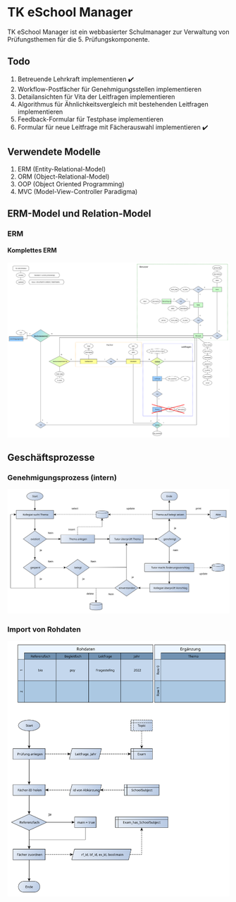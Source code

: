 # TK eSchool Manager

TK eSchool Manager ist ein webbasierter Schulmanager zur Verwaltung von Prüfungsthemen für die 5. Prüfungskomponente.

## Todo

1. Betreuende Lehrkraft implementieren ✔️
2. Workflow-Postfächer für Genehmigungsstellen implementieren
3. Detailansichten für Vita der Leitfragen implementieren
4. Algorithmus für Ähnlichkeitsvergleich mit bestehenden Leitfragen implementieren
5. Feedback-Formular für Testphase implementieren
6. Formular für neue Leitfrage mit Fächerauswahl implementieren ✔️

## Verwendete Modelle

1. ERM (Entity-Relational-Model)
2. ORM (Object-Relational-Model)
3. OOP (Object Oriented Programming)
4. MVC (Model-View-Controller Paradigma)

## ERM-Model und Relation-Model

### ERM

#### Komplettes ERM

![ERM_USER](Docs/assets/220908_ERM_5PK_Examb.svg)

## Geschäftsprozesse

### Genehmigungsprozess (intern)

![Flowchart_permit](Docs/assets/220914_Flussdiagramm_5PK.svg)

### Import von Rohdaten

![Flowchart_permit](Docs/assets/220914_Flussdiagramm_Rohdaten_speichern.svg)